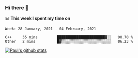 ### Hi there 👋

📊 **This week I spent my time on**
<!--START_SECTION:waka-->
```text
Week: 28 January, 2021 - 04 February, 2021

C++     35 mins         ██████████████████████▓░░   90.70 % 
Other   2 mins          █▓░░░░░░░░░░░░░░░░░░░░░░░   06.23 % 
```
<!--END_SECTION:waka-->


[![Paul's github stats](https://github-readme-stats.vercel.app/api?username=mickeyouyou&theme=dracula&show_icons=true)](https://github.com/anuraghazra/github-readme-stats)
